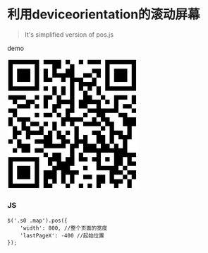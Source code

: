 # 利用deviceorientation的滚动屏幕 #
>It's simplified version of pos.js

demo

![](qr-code.png)


### JS ###

	$('.s0 .map').pos({ 
		'width': 800, //整个页面的宽度 
		'lastPageX': -400 //起始位置 
	});